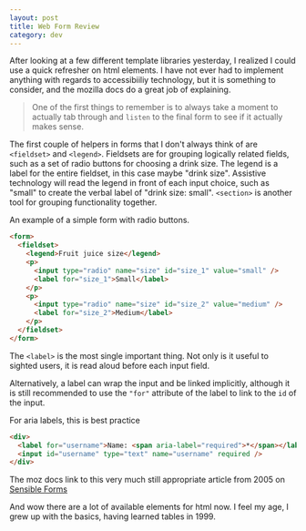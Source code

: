 ```yaml
---
layout: post
title: Web Form Review
category: dev
---
```


After looking at a few different template libraries yesterday, I realized I could use a quick refresher on html elements. I have not ever had to implement anything with regards to accessibiiliy technology, but it is something to consider, and the mozilla docs do a great job of explaining. 

> One of the first things to remember is to always take a moment to actually tab through and `listen` to the final form to see if it actually makes sense.

The first couple of helpers in forms that I don't always think of are `<fieldset>` and `<legend>`. Fieldsets are for grouping logically related fields, such as a set of radio buttons for choosing a drink size. The legend is a label for the entire fieldset, in this case maybe "drink size". Assistive technology will read the legend in front of each input choice, such as "small" to create the verbal label of "drink size: small". `<section>` is another tool for grouping functionality together.

An example of a simple form with radio buttons.
```html
<form>
  <fieldset>
    <legend>Fruit juice size</legend>
    <p>
      <input type="radio" name="size" id="size_1" value="small" />
      <label for="size_1">Small</label>
    </p>
	<p>
      <input type="radio" name="size" id="size_2" value="medium" />
      <label for="size_2">Medium</label>
    </p>
  </fieldset>
</form>
```
The `<label>` is the most single important thing. Not only is it useful to sighted users, it is read aloud before each input field.

Alternatively, a label can wrap the input and be linked implicitly, although it is still recommended to use the `"for"` attribute of the label to link to the `id` of the input.

For aria labels, this is best practice
```html
<div>
  <label for="username">Name: <span aria-label="required">*</span></label>
  <input id="username" type="text" name="username" required />
</div>
```

The moz docs link to this very much still appropriate article from 2005 on [Sensible Forms](https://alistapart.com/article/sensibleforms/)

And wow there are a lot of available elements for html now. I feel my age, I grew up with the basics, having learned tables in 1999.